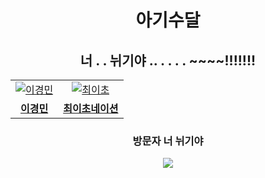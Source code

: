 <div align="center">
  <h1>아기수달</h1>
  <h2>너 . . 뉘기야 ..  . . . . ~~~~!!!!!!!</h2>
</div>

<table>
  <tr>
    <td align="center">
      <a href="https://github.com/meenyweeny">
        <img src="https://github.com/meenyweeny.png" alt="이경민" />
      </a>
    </td>
    <td align="center">
      <a href="https://github.com/yichoya">
        <img src="https://github.com/yichoya.png" alt="최이초" />
      </a>
    </td>
  </tr>
  <tr>
    <td align="center">
      <a href="https://github.com/meenyweeny">
        <b>이경민</b>
      </a>
    </td>
    <td align="center">
      <a href="https://github.com/yichoya">
        <b>최이초네이션</b>
      </a>
    </td>
  </tr>
</table>


<div align="center">
<h3>방문자 너 뉘기야</h3>
<a href="https://hits.seeyoufarm.com"><img src="https://hits.seeyoufarm.com/api/count/incr/badge.svg?url=https://github.com/wearesudal&count_bg=%2379C83D&title_bg=%23555555&icon=&icon_color=%23E7E7E7&title=hits&edge_flat=false"/></a>
</div>
